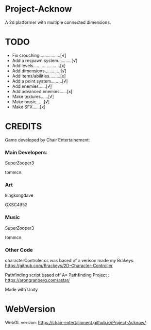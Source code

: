 # Project-Acknow

A 2d platformer with multiple connected dimensions.

# TODO
- Fix crouching.................[√]
- Add a respawn system...….....[√]
- Add levels......................[x]
- Add dimensions.............[√]
- Add items/abilities.........[x]
- Add a point system.........[√]
- Add enemies......[√]
- Add advanced enemies......[x]
- Make textures......[√]
- Make music......[√]
- Make SFX......[x]

# CREDITS

Game developed by Chair Entertainement:

### Main Developers: 

SuperZooper3

tommcn

### Art

kingkongdave

GXSC4952

### Music

SuperZooper3

tommcn

### Other Code

characterControler.cs was based of a verison made my Brakeys: https://github.com/Brackeys/2D-Character-Controller

Pathfinding script based off A* Pathfinding Project : https://arongranberg.com/astar/

Made  with Unity

# WebVersion

WebGL version: https://chair-entertainment.github.io/Project-Acknow/
